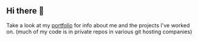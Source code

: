 ## Hi there 👋

Take a look at my [portfolio](https://petedegraw.com) for info about me and the projects I've worked on. (much of my code is in private repos in various git hosting companies)

<!--
**petedegraw/petedegraw** is a ✨ _special_ ✨ repository because its `README.md` (this file) appears on your GitHub profile.

Here are some ideas to get you started:

- 🔭 I’m currently working on ...
- 🌱 I’m currently learning ...
- 👯 I’m looking to collaborate on ...
- 🤔 I’m looking for help with ...
- 💬 Ask me about ...
- 📫 How to reach me: ...
- 😄 Pronouns: ...
- ⚡ Fun fact: ...
-->
